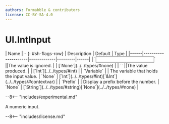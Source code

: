 ```yaml
---
authors: Formabble & contributors
license: CC-BY-SA-4.0
---
```



# UI.IntInput

<div class="sh-parameters" markdown="1">
| Name | - {: #sh-flags-row} | Description | Default | Type |
|------|---------------------|-------------|---------|------|
| `<input>` ||The value is ignored. | | [`None`](../../types/#none) |
| `<output>` ||The value produced. | | [`Int`](../../types/#int) |
| `Variable` |  | The variable that holds the input value. | `None` | [`Int`](../../types/#int)[`&Int`](../../types/#contextvar) |
| `Prefix` |  | Display a prefix before the number. | `None` | [`String`](../../types/#string)[`None`](../../types/#none) |

</div>

--8<-- "includes/experimental.md"

A numeric input.

--8<-- "includes/license.md"

